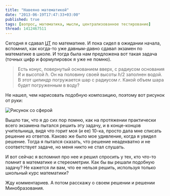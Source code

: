 ```yaml
---
title: "Навеяно математикой"
date: "2013-06-19T17:47:33+03:00"
published: true
tags: [вопрос, математика, мысли, централизованное тестирование]
thread: 1412467511
---
```


Сегодня я сдавал [ЦТ](/post/centralizedtesting/) по математике. И пока сидел в ожидании начала,
вспомнил, как когда-то уже давным-давно сдавал экзамен по математике в школе. И тогда была нам предложена вот такая
задача (точных цифр и формулировок я уже не помню).

>Есть конус, повернутый основанием вверх, с радиусом основания $R$ и высотой $h$. Он на половину своей высоты
$h/2$ заполнен водой. В этот цилиндр погружается шар с радиусом $r$. Какой объем шара будет погруженным в воду?

Не нашел, чем нарисовать подобную композицию, поэтому вот рисунок от руки:

![Рисунок со сферой](/images/screenshots/inscribe-sphere-in-cone.jpg "Рисунок со сферой")

Вышло так, что я до сих пор помню, как на протяжении практически всего экзамена пытался решить эту задачу,
и в конце-концов учительница, видя что горит моя (и ее) 10-ка, просто дала мне списать решение из ответов. Каково же
было мое удивление, когда я увидел решение. Тогда я пытался сказать, что решение неадекватно и не соответствует задаче,
но меня никто не стал слушать.

И вот сейчас я вспомнил про нее и решил спросить у тех, кто что-то помнит в математике и стереометрии. Как бы вы
решали подобную задачу? Не кажется ли вам, что ее нельзя решить, используя только школьный курс математики?

Жду комментариев. А потом расскажу о своем решении и решении Минобразования.
